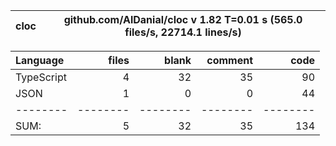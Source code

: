 
cloc|github.com/AlDanial/cloc v 1.82  T=0.01 s (565.0 files/s, 22714.1 lines/s)
--- | ---

Language|files|blank|comment|code
:-------|-------:|-------:|-------:|-------:
TypeScript|4|32|35|90
JSON|1|0|0|44
--------|--------|--------|--------|--------
SUM:|5|32|35|134

